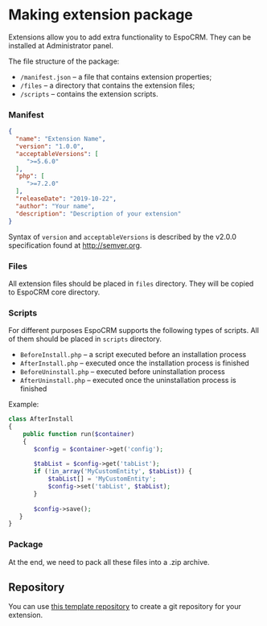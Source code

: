 # Making extension package

Extensions allow you to add extra functionality to EspoCRM. They can be installed at Administrator panel.

The file structure of the package:

* `/manifest.json` – a file that contains extension properties;
* `/files` – a directory that contains the extension files;
* `/scripts` – contains the extension scripts.

### Manifest

```json
{
  "name": "Extension Name",
  "version": "1.0.0",
  "acceptableVersions": [
     ">=5.6.0"
  ],
  "php": [
     ">=7.2.0"
  ],
  "releaseDate": "2019-10-22",
  "author": "Your name",
  "description": "Description of your extension"
}
```

Syntax of `version` and `acceptableVersions` is described by the v2.0.0 specification found at http://semver.org.

### Files

All extension files should be placed in `files` directory. They will be copied to EspoCRM core directory.

### Scripts

For different purposes EspoCRM supports the following types of scripts. All of them should be  placed in `scripts` directory.

* `BeforeInstall.php` – a script executed before an installation process
* `AfterInstall.php` – executed once the installation process is finished
* `BeforeUninstall.php` – executed before uninstallation process
* `AfterUninstall.php` – executed once the uninstallation process is finished

Example:

```php
class AfterInstall
{
    public function run($container)
    {
       $config = $container->get('config');
 
       $tabList = $config->get('tabList');
       if (!in_array('MyCustomEntity', $tabList)) {
           $tabList[] = 'MyCustomEntity';
           $config->set('tabList', $tabList);
       }
 
       $config->save();
   }
}
```

### Package

At the end, we need to pack all these files into a .zip archive.

## Repository

You can use [this template repository](https://github.com/espocrm/ext-template) to create a git repository for your extension.
